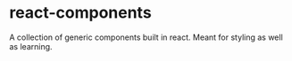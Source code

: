 # react-components
A collection of generic components built in react. Meant for styling as well as learning.
